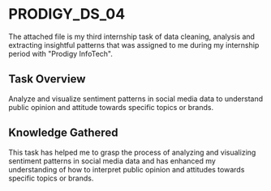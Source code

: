 # PRODIGY_DS_04
The attached file is my third internship task of data cleaning, analysis and extracting insightful patterns that was assigned to me during my internship period with "Prodigy InfoTech".
## Task Overview
Analyze and visualize sentiment patterns in social media data to understand public opinion and attitude towards specific topics or brands.
## Knowledge Gathered 
This task has helped me to grasp the process of analyzing and visualizing sentiment patterns in social media data and has enhanced my understanding of how to interpret public opinion and attitudes towards specific topics or brands.
